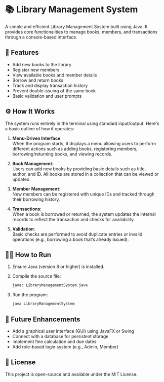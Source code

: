 
# 📚 Library Management System

A simple and efficient Library Management System built using Java. It provides core functionalities to manage books, members, and transactions through a console-based interface.

## 🚀 Features

- Add new books to the library
- Register new members
- View available books and member details
- Borrow and return books
- Track and display transaction history
- Prevent double issuing of the same book
- Basic validation and user prompts

## ⚙️ How It Works

The system runs entirely in the terminal using standard input/output. Here's a basic outline of how it operates:

1. **Menu-Driven Interface**:  
   When the program starts, it displays a menu allowing users to perform different actions such as adding books, registering members, borrowing/returning books, and viewing records.

2. **Book Management**:  
   Users can add new books by providing basic details such as title, author, and ID. All books are stored in a collection that can be viewed or updated.

3. **Member Management**:  
   New members can be registered with unique IDs and tracked through their borrowing history.

4. **Transactions**:  
   When a book is borrowed or returned, the system updates the internal records to reflect the transaction and checks for availability.

5. **Validation**:  
   Basic checks are performed to avoid duplicate entries or invalid operations (e.g., borrowing a book that’s already issued).

## 🧑‍💻 How to Run

1. Ensure Java (version 8 or higher) is installed.
2. Compile the source file:

   ```bash
   javac LibraryManagementSystem.java
   ````

3. Run the program:

   ```bash
   java LibraryManagementSystem
   ```

## 📝 Future Enhancements

* Add a graphical user interface (GUI) using JavaFX or Swing
* Connect with a database for persistent storage
* Implement fine calculation and due dates
* Add role-based login system (e.g., Admin, Member)

## 📄 License

This project is open-source and available under the MIT License.


